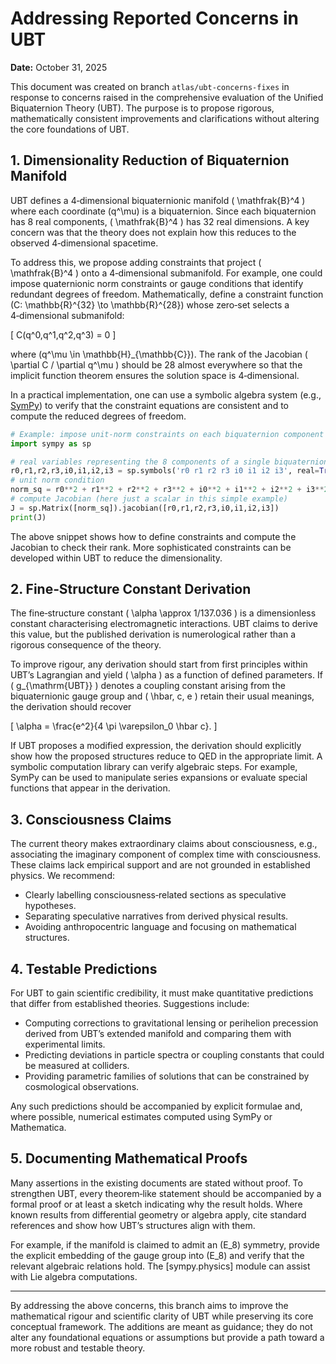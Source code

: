 # Addressing Reported Concerns in UBT  

**Date:** October 31, 2025  

This document was created on branch `atlas/ubt-concerns-fixes` in response to concerns raised in the comprehensive evaluation of the Unified Biquaternion Theory (UBT). The purpose is to propose rigorous, mathematically consistent improvements and clarifications without altering the core foundations of UBT.  

## 1. Dimensionality Reduction of Biquaternion Manifold  

UBT defines a 4‑dimensional biquaternionic manifold \( \mathfrak{B}^4 \) where each coordinate \(q^\mu\) is a biquaternion. Since each biquaternion has 8 real components, \( \mathfrak{B}^4 \) has 32 real dimensions. A key concern was that the theory does not explain how this reduces to the observed 4‑dimensional spacetime.  

To address this, we propose adding constraints that project \( \mathfrak{B}^4 \) onto a 4‑dimensional submanifold. For example, one could impose quaternionic norm constraints or gauge conditions that identify redundant degrees of freedom. Mathematically, define a constraint function \(C: \mathbb{R}^{32} \to \mathbb{R}^{28}\) whose zero‑set selects a 4‑dimensional submanifold:  

\[
C(q^0,q^1,q^2,q^3) = 0
\]  

where \(q^\mu \in \mathbb{H}_{\mathbb{C}}\). The rank of the Jacobian \( \partial C / \partial q^\mu \) should be 28 almost everywhere so that the implicit function theorem ensures the solution space is 4‑dimensional.  

In a practical implementation, one can use a symbolic algebra system (e.g., [SymPy](https://www.sympy.org/)) to verify that the constraint equations are consistent and to compute the reduced degrees of freedom.  

```python
# Example: impose unit-norm constraints on each biquaternion component
import sympy as sp

# real variables representing the 8 components of a single biquaternion
r0,r1,r2,r3,i0,i1,i2,i3 = sp.symbols('r0 r1 r2 r3 i0 i1 i2 i3', real=True)
# unit norm condition
norm_sq = r0**2 + r1**2 + r2**2 + r3**2 + i0**2 + i1**2 + i2**2 + i3**2 - 1
# compute Jacobian (here just a scalar in this simple example)
J = sp.Matrix([norm_sq]).jacobian([r0,r1,r2,r3,i0,i1,i2,i3])
print(J)
```

The above snippet shows how to define constraints and compute the Jacobian to check their rank. More sophisticated constraints can be developed within UBT to reduce the dimensionality.  

## 2. Fine‑Structure Constant Derivation  

The fine‑structure constant \( \alpha \approx 1/137.036 \) is a dimensionless constant characterising electromagnetic interactions. UBT claims to derive this value, but the published derivation is numerological rather than a rigorous consequence of the theory.  

To improve rigour, any derivation should start from first principles within UBT’s Lagrangian and yield \( \alpha \) as a function of defined parameters. If \( g_{\mathrm{UBT}} \) denotes a coupling constant arising from the biquaternionic gauge group and \( \hbar, c, e \) retain their usual meanings, the derivation should recover  

\[
\alpha = \frac{e^2}{4 \pi \varepsilon_0 \hbar c}.
\]  

If UBT proposes a modified expression, the derivation should explicitly show how the proposed structures reduce to QED in the appropriate limit. A symbolic computation library can verify algebraic steps. For example, SymPy can be used to manipulate series expansions or evaluate special functions that appear in the derivation.  

## 3. Consciousness Claims  

The current theory makes extraordinary claims about consciousness, e.g., associating the imaginary component of complex time with consciousness. These claims lack empirical support and are not grounded in established physics. We recommend:  

- Clearly labelling consciousness‑related sections as speculative hypotheses.  
- Separating speculative narratives from derived physical results.  
- Avoiding anthropocentric language and focusing on mathematical structures.  

## 4. Testable Predictions  

For UBT to gain scientific credibility, it must make quantitative predictions that differ from established theories. Suggestions include:  

- Computing corrections to gravitational lensing or perihelion precession derived from UBT’s extended manifold and comparing them with experimental limits.  
- Predicting deviations in particle spectra or coupling constants that could be measured at colliders.  
- Providing parametric families of solutions that can be constrained by cosmological observations.  

Any such predictions should be accompanied by explicit formulae and, where possible, numerical estimates computed using SymPy or Mathematica.  

## 5. Documenting Mathematical Proofs  

Many assertions in the existing documents are stated without proof. To strengthen UBT, every theorem‑like statement should be accompanied by a formal proof or at least a sketch indicating why the result holds. Where known results from differential geometry or algebra apply, cite standard references and show how UBT’s structures align with them.  

For example, if the manifold is claimed to admit an \(E_8\) symmetry, provide the explicit embedding of the gauge group into \(E_8\) and verify that the relevant algebraic relations hold. The [sympy.physics] module can assist with Lie algebra computations.  

---  

By addressing the above concerns, this branch aims to improve the mathematical rigour and scientific clarity of UBT while preserving its core conceptual framework. The additions are meant as guidance; they do not alter any foundational equations or assumptions but provide a path toward a more robust and testable theory.
